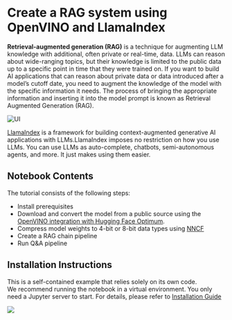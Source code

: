 # Create a RAG system using OpenVINO and LlamaIndex

**Retrieval-augmented generation (RAG)** is a technique for augmenting LLM knowledge with additional, often private or real-time, data. LLMs can reason about wide-ranging topics, but their knowledge is limited to the public data up to a specific point in time that they were trained on. If you want to build AI applications that can reason about private data or data introduced after a model’s cutoff date, you need to augment the knowledge of the model with the specific information it needs. The process of bringing the appropriate information and inserting it into the model prompt is known as Retrieval Augmented Generation (RAG).

![UI](https://github.com/openvinotoolkit/openvino_notebooks/assets/91237924/5d145de6-69ee-4f7c-bfcb-6bdf6a5534a6)

[LlamaIndex](https://docs.llamaindex.ai/en/stable/) is a framework for building context-augmented generative AI applications with LLMs.LlamaIndex imposes no restriction on how you use LLMs. You can use LLMs as auto-complete, chatbots, semi-autonomous agents, and more. It just makes using them easier. 


## Notebook Contents

The tutorial consists of the following steps:

- Install prerequisites
- Download and convert the model from a public source using the [OpenVINO integration with Hugging Face Optimum](https://huggingface.co/blog/openvino).
- Compress model weights to 4-bit or 8-bit data types using [NNCF](https://github.com/openvinotoolkit/nncf)
- Create a RAG chain pipeline
- Run Q&A pipeline

## Installation Instructions
This is a self-contained example that relies solely on its own code.</br>
We recommend running the notebook in a virtual environment. You only need a Jupyter server to start.
For details, please refer to [Installation Guide](../../README.md)

<img referrerpolicy="no-referrer-when-downgrade" src="https://static.scarf.sh/a.png?x-pxid=5b5a4db0-7875-4bfb-bdbd-01698b5b1a77&file=notebooks/llm-rag-llamaindex/README.md" />
